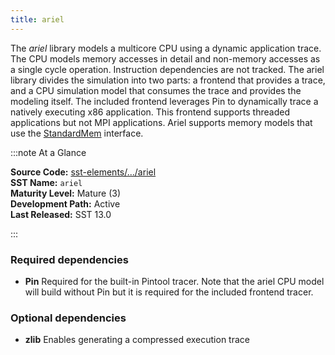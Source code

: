 ```yaml
---
title: ariel
---
```


The *ariel* library models a multicore CPU using a dynamic application trace. The CPU models memory accesses in detail and non-memory accesses as a single cycle operation. Instruction dependencies are not tracked. The ariel library divides the simulation into two parts: a frontend that provides a trace, and a CPU simulation model that consumes the trace and provides the modeling itself. The included frontend leverages Pin to dynamically trace a natively executing x86 application. This frontend supports threaded applications but not MPI applications. Ariel supports memory models that use the [StandardMem](../../core/iface/Standardmem/class) interface. 

:::note At a Glance

**Source Code:** [sst-elements/.../ariel](https://github.com/sstsimulator/sst-elements/tree/master/src/sst/elements/ariel) &nbsp;  
**SST Name:** `ariel` &nbsp;  
**Maturity Level:** Mature (3) &nbsp;  
**Development Path:** Active &nbsp;   
**Last Released:** SST 13.0

:::

### Required dependencies
* **Pin** Required for the built-in Pintool tracer. Note that the ariel CPU model will build without Pin but it is required for the included frontend tracer.

### Optional dependencies
* **zlib** Enables generating a compressed execution trace

